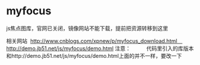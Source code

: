 # myfocus
js焦点图库，官网已关闭，镜像网站不能下载，提前把资源转移到这里

相关网站
  http://www.cnblogs.com/xpnew/p/myfocus_download.html　http://demo.jb51.net/js/myfocus/demo.html
注意：　　　代码里引入的库版本和http://demo.jb51.net/js/myfocus/demo.html上面的并不一样，要改一下
